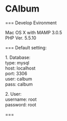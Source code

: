 <h1>CAlbum</h1>
===
Develop Evironment

Mac OS X with MAMP 3.0.5<br>
PHP Ver. 5.5.10

===
Default setting:

<p>
1. Database:<br>
type: mysql<br>
host: localhost<br>
port: 3306<br>
user: calbum<br>
pass: calbum
</p>
<p>
2. User:<br>
username: root<br>
password: root
</p>
===
